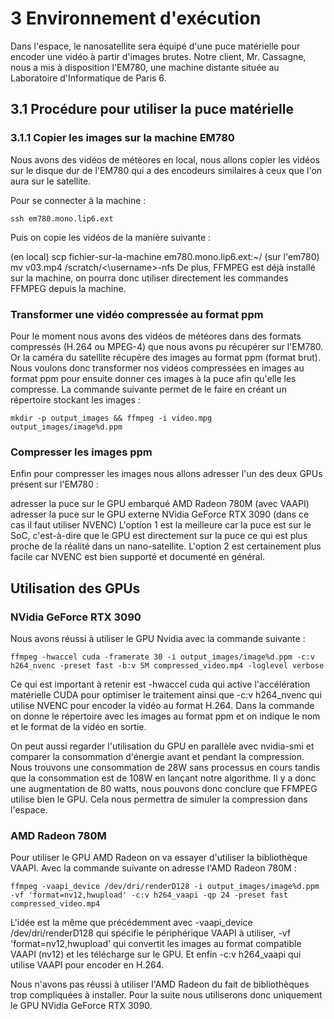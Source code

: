# 3 Environnement d'exécution

Dans l'espace, le nanosatellite sera équipé d'une puce matérielle pour encoder une vidéo à partir d'images brutes. Notre client, Mr. Cassagne, nous a mis à disposition l'EM780, une machine distante située au Laboratoire d'Informatique de Paris 6.

## 3.1 Procédure pour utiliser la puce matérielle

### 3.1.1 Copier les images sur la machine EM780

Nous avons des vidéos de météores en local, nous allons copier les vidéos sur le disque dur de l'EM780 qui a des encodeurs similaires à ceux que l'on aura sur le satellite.

Pour se connecter à la machine :

```
ssh em780.mono.lip6.ext
```

Puis on copie les vidéos de la manière suivante :

(en local) scp fichier-sur-la-machine em780.mono.lip6.ext:~/
(sur l'em780) mv v03.mp4 /scratch/<\username>-nfs
De plus, FFMPEG est déjà installé sur la machine, on pourra donc utiliser directement les commandes FFMPEG depuis la machine.

### Transformer une vidéo compressée au format ppm

Pour le moment nous avons des vidéos de météores dans des formats compressés (H.264 ou MPEG-4) que nous avons pu récupérer sur l'EM780. Or la caméra du satellite récupère des images au format ppm (format brut). Nous voulons donc transformer nos vidéos compressées en images au format ppm pour ensuite donner ces images à la puce afin qu'elle les compresse. La commande suivante permet de le faire en créant un répertoire stockant les images :

```
mkdir -p output_images && ffmpeg -i video.mpg output_images/image%d.ppm
```
### Compresser les images ppm

Enfin pour compresser les images nous allons adresser l'un des deux GPUs présent sur l'EM780 :

adresser la puce sur le GPU embarqué AMD Radeon 780M (avec VAAPI)
adresser la puce sur le GPU externe NVidia GeForce RTX 3090 (dans ce cas il faut utiliser NVENC)
L'option 1 est la meilleure car la puce est sur le SoC, c'est-à-dire que le GPU est directement sur la puce ce qui est plus proche de la réalité dans un nano-satellite. L'option 2 est certainement plus facile car NVENC est bien supporté et documenté en général.

## Utilisation des GPUs

### NVidia GeForce RTX 3090

Nous avons réussi à utiliser le GPU Nvidia avec la commande suivante :

```
ffmpeg -hwaccel cuda -framerate 30 -i output_images/image%d.ppm -c:v h264_nvenc -preset fast -b:v 5M compressed_video.mp4 -loglevel verbose
```

Ce qui est important à retenir est -hwaccel cuda qui active l'accélération matérielle CUDA pour optimiser le traitement ainsi que -c:v h264_nvenc qui utilise NVENC pour encoder la vidéo au format H.264. Dans la commande on donne le répertoire avec les images au format ppm et on indique le nom et le format de la vidéo en sortie.

On peut aussi regarder l'utilisation du GPU en parallèle avec nvidia-smi et comparer la consommation d'énergie avant et pendant la compression. Nous trouvons une consommation de 28W sans processus en cours tandis que la consommation est de 108W en lançant notre algorithme. Il y a donc une augmentation de 80 watts, nous pouvons donc conclure que FFMPEG utilise bien le GPU. Cela nous permettra de simuler la compression dans l'espace.

### AMD Radeon 780M

Pour utiliser le GPU AMD Radeon on va essayer d'utiliser la bibliothèque VAAPI. Avec la commande suivante on adresse l'AMD Radeon 780M :

```
ffmpeg -vaapi_device /dev/dri/renderD128 -i output_images/image%d.ppm -vf 'format=nv12,hwupload' -c:v h264_vaapi -qp 24 -preset fast compressed_video.mp4
```

L'idée est la même que précédemment avec -vaapi_device /dev/dri/renderD128 qui spécifie le périphérique VAAPI à utiliser, -vf 'format=nv12,hwupload' qui convertit les images au format compatible VAAPI (nv12) et les télécharge sur le GPU. Et enfin -c:v h264_vaapi qui utilise VAAPI pour encoder en H.264.

Nous n'avons pas réussi à utiliser l'AMD Radeon du fait de bibliothèques trop compliquées à installer. Pour la suite nous utiliserons donc uniquement le GPU NVidia GeForce RTX 3090.
